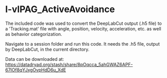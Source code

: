 # l-vlPAG_ActiveAvoidance

The included code was used to convert the DeepLabCut output (.h5 file) to a 'Tracking.mat' file with angle, position, velocity, acceleration, etc. 
as well as behavior categorization.

Navigate to a session folder and run this code. It needs the .h5 file, output by DeepLabCut, in the current directory.

Data can be downloaded at: https://datadryad.org/stash/share/8pOqcca_5ahGWAZ6APF-67IOf8qYJxgOvpHdD6u_XdE
